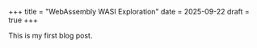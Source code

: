 +++
title = "WebAssembly WASI Exploration"
date = 2025-09-22
draft = true
+++

This is my first blog post.
